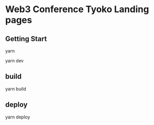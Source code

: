 # Web3 Conference Tyoko Landing pages

## Getting Start

yarn

yarn dev  

## build

yarn build

## deploy
yarn deploy